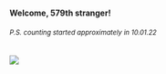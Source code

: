 #### Welcome, 579th stranger!

###### <sup>P.S. counting started approximately in 10.01.22</sup>

<img src="https://kraftwerk28.pp.ua/vcnt.png"></img>
